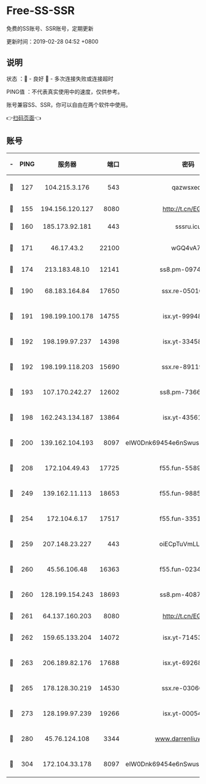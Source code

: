 # Free-SS-SSR

免费的SS账号、SSR账号，定期更新

更新时间：2019-02-28 04:52 +0800

## 说明

状态     ：🙂 - 良好 🙁 - 多次连接失败或连接超时

PING值   ：不代表真实使用中的速度，仅供参考。

账号兼容SS、SSR，你可以自由在两个软件中使用。

👉[扫码页面](https://liesauer.github.io/free-ss-ssr.github.io/)👈

## 账号

|-|PING|服务器|端口|密码|加密方式|区域|
|:----:|:----:|:-----:|-----:|:----:|:----:|:----:|
|🙂|127|104.215.3.176|543|qazwsxedc|aes-256-gcm|JP|
|🙂|155|194.156.120.127|8080|http://t.cn/EGJIyrl|rc4-md5|RU|
|🙂|160|185.173.92.181|443|sssru.icu|rc4-md5|RU|
|🙂|171|46.17.43.2|22100|wGQ4vA7D|aes-256-gcm|RU|
|🙂|174|213.183.48.10|12141|ss8.pm-09745210|rc4-md5|RU|
|🙂|190|68.183.164.84|17650|ssx.re-05010862|aes-256-cfb|US|
|🙂|191|198.199.100.178|14755|isx.yt-99948210|aes-256-cfb|US|
|🙂|192|198.199.97.237|14398|isx.yt-33458385|aes-256-cfb|US|
|🙂|192|198.199.118.203|15690|ssx.re-89119109|aes-256-cfb|US|
|🙂|193|107.170.242.27|12602|ss8.pm-73663499|aes-256-cfb|US|
|🙂|198|162.243.134.187|13864|isx.yt-43561347|aes-256-cfb|US|
|🙂|200|139.162.104.193|8097|eIW0Dnk69454e6nSwuspv9DmS201tQ0D|aes-256-cfb|JP|
|🙂|208|172.104.49.43|17725|f55.fun-55891954|aes-256-cfb|SG|
|🙂|249|139.162.11.113|18653|f55.fun-98859473|aes-256-cfb|SG|
|🙂|254|172.104.6.17|17517|f55.fun-33516465|aes-256-cfb|US|
|🙂|259|207.148.23.227|443|oiECpTuVmLLxk4Ts|aes-256-cfb|US|
|🙂|260|45.56.106.48|16363|f55.fun-02343512|aes-256-cfb|US|
|🙂|260|128.199.154.243|18693|ss8.pm-40874243|aes-256-cfb|SG|
|🙂|261|64.137.160.203|8080|http://t.cn/EGJIyrl|rc4-md5|CA|
|🙂|262|159.65.133.204|14072|isx.yt-71453790|aes-256-cfb|SG|
|🙂|263|206.189.82.176|17688|isx.yt-69268692|aes-256-cfb|SG|
|🙂|265|178.128.30.219|14530|ssx.re-03066448|aes-256-cfb|SG|
|🙂|273|128.199.97.239|19266|isx.yt-00054344|aes-256-cfb|SG|
|🙂|280|45.76.124.108|3344|www.darrenliuwei.com|aes-256-cfb|AU|
|🙂|304|172.104.33.178|8097|eIW0Dnk69454e6nSwuspv9DmS201tQ0D|aes-256-cfb|SG|
